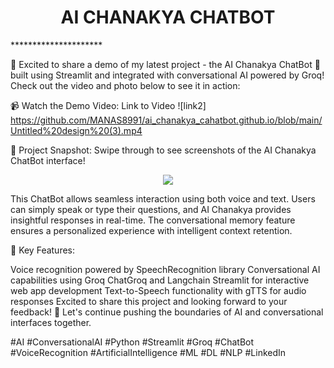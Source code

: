 <h1 align="center">AI CHANAKYA CHATBOT</h1>
*********************

🚀 Excited to share a demo of my latest project - the AI Chanakya ChatBot 🤖 built using Streamlit and integrated with conversational AI powered by Groq! Check out the video and photo below to see it in action:

📹 Watch the Demo Video: Link to Video
![link2] https://github.com/MANAS8991/ai_chanakya_cahatbot.github.io/blob/main/Untitled%20design%20(3).mp4

📸 Project Snapshot: Swipe through to see screenshots of the AI Chanakya ChatBot interface!

<div align="center"> <img src="https://github.com/MANAS8991/ai_chanakya_cahatbot.github.io/blob/main/response.mp3"> </div>




This ChatBot allows seamless interaction using both voice and text. Users can simply speak or type their questions, and AI Chanakya provides insightful responses in real-time. The conversational memory feature ensures a personalized experience with intelligent context retention.

🌟 Key Features:

Voice recognition powered by SpeechRecognition library
Conversational AI capabilities using Groq ChatGroq and Langchain
Streamlit for interactive web app development
Text-to-Speech functionality with gTTS for audio responses
Excited to share this project and looking forward to your feedback! 🚀 Let's continue pushing the boundaries of AI and conversational interfaces together.

#AI #ConversationalAI #Python #Streamlit #Groq #ChatBot #VoiceRecognition #ArtificialIntelligence #ML #DL #NLP #LinkedIn

